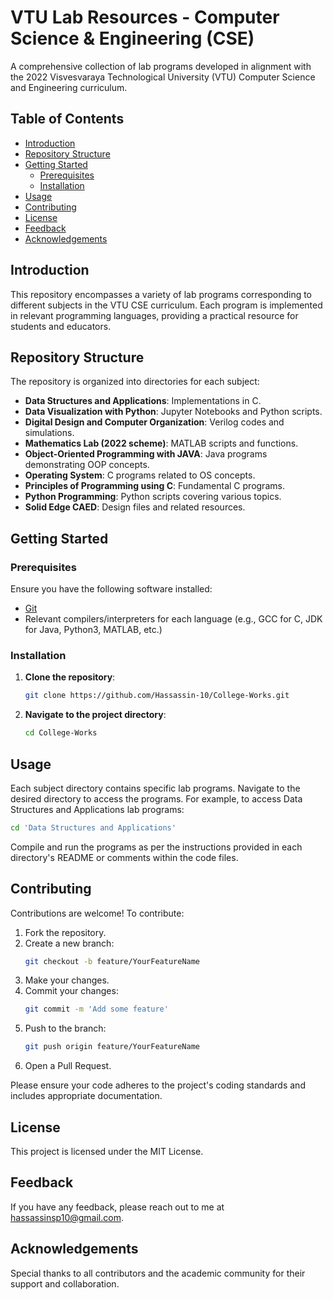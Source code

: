 # VTU Lab Resources - Computer Science & Engineering (CSE)

A comprehensive collection of lab programs developed in alignment with the 2022 Visvesvaraya Technological University (VTU) Computer Science and Engineering curriculum.

## Table of Contents

- [Introduction](#introduction)
- [Repository Structure](#repository-structure)
- [Getting Started](#getting-started)
  - [Prerequisites](#prerequisites)
  - [Installation](#installation)
- [Usage](#usage)
- [Contributing](#contributing)
- [License](#license)
- [Feedback](#feedback)
- [Acknowledgements](#acknowledgements)

## Introduction

This repository encompasses a variety of lab programs corresponding to different subjects in the VTU CSE curriculum. Each program is implemented in relevant programming languages, providing a practical resource for students and educators.

## Repository Structure

The repository is organized into directories for each subject:

- **Data Structures and Applications**: Implementations in C.
- **Data Visualization with Python**: Jupyter Notebooks and Python scripts.
- **Digital Design and Computer Organization**: Verilog codes and simulations.
- **Mathematics Lab (2022 scheme)**: MATLAB scripts and functions.
- **Object-Oriented Programming with JAVA**: Java programs demonstrating OOP concepts.
- **Operating System**: C programs related to OS concepts.
- **Principles of Programming using C**: Fundamental C programs.
- **Python Programming**: Python scripts covering various topics.
- **Solid Edge CAED**: Design files and related resources.

## Getting Started

### Prerequisites

Ensure you have the following software installed:

- [Git](https://git-scm.com/)
- Relevant compilers/interpreters for each language (e.g., GCC for C, JDK for Java, Python3, MATLAB, etc.)

### Installation

1. **Clone the repository**:
   ```bash
   git clone https://github.com/Hassassin-10/College-Works.git
   ```
2. **Navigate to the project directory**:
   ```bash
   cd College-Works
   ```

## Usage

Each subject directory contains specific lab programs. Navigate to the desired directory to access the programs. For example, to access Data Structures and Applications lab programs:
```bash
cd 'Data Structures and Applications'
```
Compile and run the programs as per the instructions provided in each directory's README or comments within the code files.

## Contributing

Contributions are welcome! To contribute:
1. Fork the repository.
2. Create a new branch:
   ```bash
   git checkout -b feature/YourFeatureName
   ```
3. Make your changes.
4. Commit your changes:
   ```bash
   git commit -m 'Add some feature'
   ```
5. Push to the branch:
   ```bash
   git push origin feature/YourFeatureName
   ```
6. Open a Pull Request.

Please ensure your code adheres to the project's coding standards and includes appropriate documentation.

## License

This project is licensed under the MIT License.

## Feedback

If you have any feedback, please reach out to me at [hassassinsp10@gmail.com](mailto:hassassinsp10@gmail.com).

## Acknowledgements

Special thanks to all contributors and the academic community for their support and collaboration.
